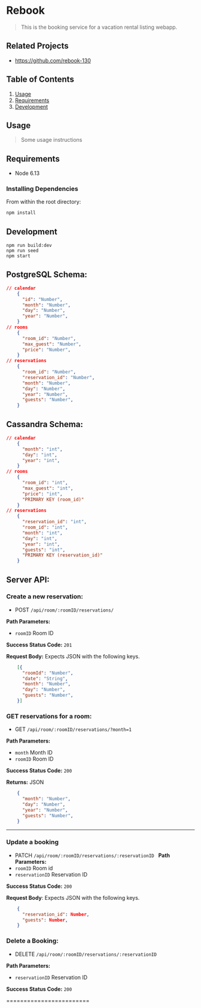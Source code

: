 # Rebook

>This is the booking service for a vacation rental listing webapp.

## Related Projects
  - https://github.com/rebook-130
## Table of Contents

1. [Usage](#Usage)
1. [Requirements](#requirements)
1. [Development](#development)

## Usage

> Some usage instructions

## Requirements

- Node 6.13

### Installing Dependencies

From within the root directory:

```sh
npm install
```

## Development
```
npm run build:dev
npm run seed
npm start
```
## PostgreSQL Schema:
```json
// calendar
    {
      "id": "Number",
      "month": "Number",
      "day": "Number",
      "year": "Number",
    }
// rooms
    {
      "room_id": "Number",
      "max_guest": "Number",
      "price": "Number",
    }
// reservations
    {
      "room_id": "Number",
      "reservation_id": "Number",
      "month": "Number",
      "day": "Number",
      "year": "Number",
      "guests": "Number",
    }
```
## Cassandra Schema:
```json
// calendar
    {
      "month": "int",
      "day": "int",
      "year": "int",
    }
// rooms
    {
      "room_id": "int",
      "max_guest": "int",
      "price": "int",
      "PRIMARY KEY (room_id)"
    }
// reservations
    {
      "reservation_id": "int",
      "room_id": "int",
      "month": "int",
      "day": "int",
      "year": "int",
      "guests": "int",
      "PRIMARY KEY (reservation_id)"
    }
```
## Server API:

### Create a new reservation:
  * POST `/api/room/:roomID/reservations/`

**Path Parameters:**
  * `roomID` Room ID

**Success Status Code:** `201`

**Request Body:** Expects JSON with the following keys.

```json
    [{
      "roomId": "Number",
      "date": "String",
      "month": "Number",
      "day": "Number",
      "guests": "Number",
    }]
```


### GET reservations for a room:
  * GET `/api/room/:roomID/reservations/?month=1`

**Path Parameters:**
  * `month` Month ID
  * `roomID` Room ID

**Success Status Code:** `200`

**Returns:** JSON

```json
    {
      "month": "Number",
      "day": "Number",
      "year": "Number",
      "guests": "Number",
    }
```

------------------------
### Update a booking
  * PATCH `/api/room/:roomID/reservations/:reservationID
`
**Path Parameters:**
  * `roomID` Room id
  * `reservationID` Reservation ID

**Success Status Code:** `200`

**Request Body**: Expects JSON with the following keys.
```json
    {
      "reservation_id": Number,
      "guests": Number,
    }
```

### Delete a Booking:
  * DELETE  `/api/room/:roomID/reservations/:reservationID`

**Path Parameters:**
  * `reservationID` Reservation ID

**Success Status Code:** `200`

========================
